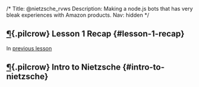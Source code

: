 /*
Title: @nietzsche_rvws
Description: Making a node.js bots that has very bleak experiences with Amazon products. 
Nav: hidden
*/


## [¶](#lesson-1-recap){.pilcrow} Lesson 1 Recap {#lesson-1-recap}

In [previous lesson](/tutorials/botmaking-with-openshift/)

## [¶](#intro-to-nietzsche){.pilcrow} Intro to Nietzsche {#intro-to-nietzsche}




